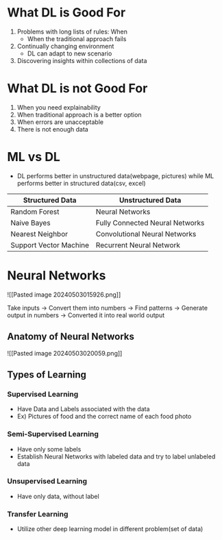 # What DL is Good For
1. Problems with long lists of rules: When 
	- When the traditional approach fails
2. Continually changing environment
	- DL can adapt to new scenario
3. Discovering insights within collections of data

# What DL is not Good For
1. When you need explainability
2. When traditional approach is a better option
3. When errors are unacceptable
4. There is not enough data

# ML vs DL
- DL performs better in unstructured data(webpage, pictures) while ML performs better in structured data(csv, excel)

| Structured Data        | Unstructured Data               |
| ---------------------- | ------------------------------- |
| Random Forest          | Neural Networks                 |
| Naive Bayes            | Fully Connected Neural Networks |
| Nearest Neighbor       | Convolutional Neural Networks   |
| Support Vector Machine | Recurrent Neural Network        |

# Neural Networks
![[Pasted image 20240503015926.png]]

Take inputs -> Convert them into numbers -> Find patterns -> Generate output in numbers -> Converted it into real world output

## Anatomy of Neural Networks
![[Pasted image 20240503020059.png]]

## Types of Learning
### Supervised Learning
- Have Data and Labels associated with the data
- Ex) Pictures of food and the correct name of each food photo

### Semi-Supervised Learning
- Have only some labels
- Establish Neural Networks with labeled data and try to label unlabeled data

### Unsupervised Learning
- Have only data, without label

### Transfer Learning
- Utilize other deep learning model in different problem(set of data)

